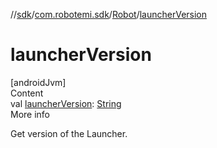 //[sdk](../../../index.md)/[com.robotemi.sdk](../index.md)/[Robot](index.md)/[launcherVersion](launcher-version.md)



# launcherVersion  
[androidJvm]  
Content  
val [launcherVersion](launcher-version.md): [String](https://kotlinlang.org/api/latest/jvm/stdlib/kotlin/-string/index.html)  
More info  


Get version of the Launcher.

  



